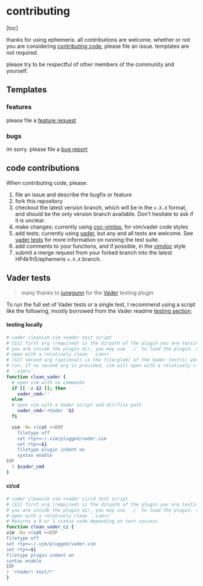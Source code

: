 # contributing 
[toc]

thanks for using ephemeris. all contributions are welcome. whether or not you
are considering [contributing code](#code-contributions), please file an
issue. templates are not required.

please try to be respectful of other members of the community and yourself.

## Templates

### features

please file a [feature
request](https://github.com/HP4k1h5/ephemeris/issues/new?assignees=&labels=&template=feature_request.md&title=)

### bugs

im sorry. please file a [bug report](https://github.com/HP4k1h5/ephemeris/issues/new?assignees=HP4k1h5&labels=bug&template=bug_report.md&title=basic)

## code contributions

When contributing code, please:
1) file an issue and describe the bugfix or feature
2) fork this repository
3) checkout the latest version branch, which will be in the `v.X.X` format,
and should be the only version branch available. Don't hesitate to ask if it
is unclear.
4) make changes; currently using
[coc-vimlsp](https://github.com/iamcco/coc-vimlsp), for vim/vader code styles
5) add tests; currently using [vader](https://github.com/junegunn/vader.vim),
but any and all tests are welcome. See [vader tests](#vader-tests) for more
information on running the test suite.
6) add comments to your functions, and if possible, in the
[vimdoc](https://github.com/google/vimdoc) style
7) submit a merge request from your forked branch into the
latest HP4k1h5/ephemeris `v.X.X` branch.


## Vader tests
> many thanks to [junegunn](https://github.com/junegunn)
 for the [Vader](https://github.com/junegunn/vader.vim) testing plugin

To run the full set of Vader tests or a single test, I recommend using a
script like the following, mostly borrowed from the Vader readme [testing
section](https://github.com/junegunn/vader.vim#setting-up-isolated-testing-environment):
#### testing locally
```bash
# vader cleanish vim +vader test script
# {$1} first arg (required) is the dirpath of the plugin you are testing. if
# you are inside the plugin dir, you may use `./` to load the plugin. vim will
# open with a relatively clean `.vimrc`
# [$2] second arg (optional) is the file(glob) of the Vader test(s) you wish to
# run. If no second arg is provided, vim will open with a relatively clean
# `.vimrc`
function clean_vader {
  # open vim with no commands
  if [[ -z $2 ]]; then
    vader_cmd=''
  else
  # open vim with a Vader script and dir/file path
    vader_cmd='+Vader '$2
  fi

  vim -Nu <(cat <<EOF
    filetype off  
    set rtp+=~/.vim/plugged/vader.vim
    set rtp+=$1
    filetype plugin indent on
    syntax enable
EOF
  ) $vader_cmd
}
```
#### ci/cd
```bash
# vader cleanish vim +vader ci/cd test script
# {$1} first arg (required) is the dirpath of the plugin you are testing. if
# you are inside the plugin dir, you may use `./` to load the plugin. vim will
# open with a relatively clean `.vimrc`
# Returns a 0 or 1 status code depending on test success
function clean_vader_ci {
vim -Nu <(cat <<EOF
filetype off  
set rtp+=~/.vim/plugged/vader.vim
set rtp+=$1
filetype plugin indent on
syntax enable
EOF
) '+Vader! test/*'
}
```
